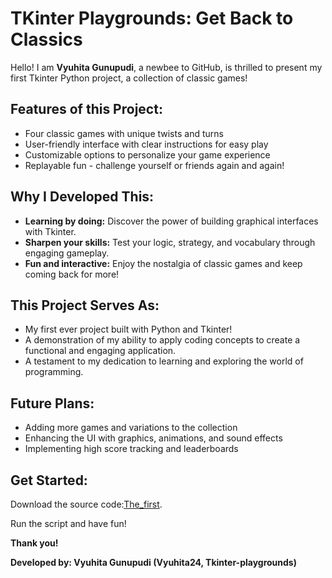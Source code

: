<h1 id="The_first">TKinter Playgrounds: Get Back to Classics</h1>
<p>Hello! I am <strong>Vyuhita Gunupudi</strong>, a newbee to GitHub, is thrilled to present my first Tkinter Python project, a collection of classic games!</p>

<h2>Features of this Project:</h2>
<ul>
  <li>Four classic games with unique twists and turns</li>
  <li>User-friendly interface with clear instructions for easy play</li>
  <li>Customizable options to personalize your game experience</li>
  <li>Replayable fun - challenge yourself or friends again and again!</li>
</ul>

<h2>Why I Developed This:</h2>
<ul>
  <li><strong>Learning by doing:</strong> Discover the power of building graphical interfaces with Tkinter.</li>
  <li><strong>Sharpen your skills:</strong> Test your logic, strategy, and vocabulary through engaging gameplay.</li>
  <li><strong>Fun and interactive:</strong> Enjoy the nostalgia of classic games and keep coming back for more!</li>
</ul>

<h2>This Project Serves As:</h2>
<ul>
  <li>My first ever project built with Python and Tkinter!</li>
  <li>A demonstration of my ability to apply coding concepts to create a functional and engaging application.</li>
  <li>A testament to my dedication to learning and exploring the world of programming.</li>
</ul>

<h2>Future Plans:</h2>
<ul>
  <li>Adding more games and variations to the collection</li>
  <li>Enhancing the UI with graphics, animations, and sound effects</li>
  <li>Implementing high score tracking and leaderboards</li>
</ul>

<h2>Get Started:</h2>
<p>Download the source code:<a href="https://github.com/Vyuhita24/Tkinter-playgrounds.git">The_first</a>.</p>
<p>Run the script and have fun!</p>

<p><strong>Thank you!</strong></p>
<p><strong>Developed by: Vyuhita Gunupudi (Vyuhita24, Tkinter-playgrounds)</strong></p>
